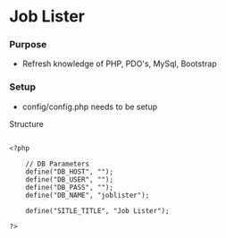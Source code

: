 # Job Lister

### Purpose
- Refresh knowledge of PHP, PDO's, MySql, Bootstrap

### Setup
- config/config.php needs to be setup

Structure
~~~~

<?php 

    // DB Parameters
    define("DB_HOST", "");
    define("DB_USER", "");
    define("DB_PASS", "");
    define("DB_NAME", "joblister");

    define("SITLE_TITLE", "Job Lister");

?>
~~~~